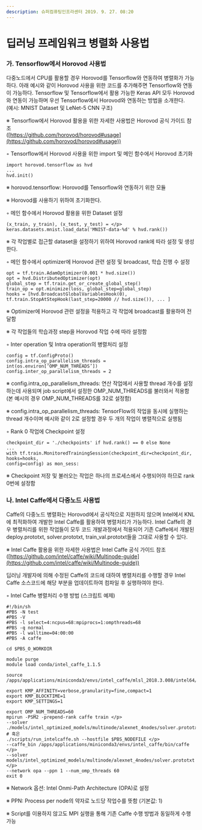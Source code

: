 ```yaml
---
description: 슈퍼컴퓨팅인프라센터 2019. 9. 27. 08:20
---
```


# 딥러닝 프레임워크 병렬화 사용법

### **가. Tensorflow에서 Horovod 사용법**

다중노드에서 CPU를 활용할 경우 Horovod를 Tensorflow와 연동하여 병렬화가 가능하다. 아래 예시와 같이 Horovod 사용을 위한 코드를 추가해주면 Tensorflow와 연동이 가능하다. Tensorflow 및 Tensorflow에서 활용 가능한 Keras API 모두 Horovod와 연동이 가능하며 우선 Tensorflow에서 Horovod와 연동하는 방법을 소개한다.\
(예시: MNIST Dataset 및 LeNet-5 CNN 구조)



※ Tensorflow에서 Horovod 활용을 위한 자세한 사용법은 Horovod 공식 가이드 참조\
([https://github.com/horovod/horovod#usage](https://github.com/horovod/horovod#usage))



◦ Tensorflow에서 Horovod 사용을 위한 import 및 메인 함수에서 Horovod 초기화

```
import horovod.tensorflow as hvd
...
hvd.init()
```

※ horovod.tensorflow: Horovod를 Tensorflow와 연동하기 위한 모듈

※ Horovod를 사용하기 위하여 초기화한다.



◦ 메인 함수에서 Horovod 활용을 위한 Dataset 설정

```
(x_train, y_train), (x_test, y_test) = </p>
keras.datasets.mnist.load_data('MNIST-data-%d' % hvd.rank())
```

※ 각 작업별로 접근할 dataset을 설정하기 위하여 Horovod rank에 따라 설정 및 생성한다.



◦ 메인 함수에서 optimizer에 Horovod 관련 설정 및 broadcast, 학습 진행 수 설정

```
opt = tf.train.AdamOptimizer(0.001 * hvd.size())
opt = hvd.DistributedOptimizer(opt)
global_step = tf.train.get_or_create_global_step()
train_op = opt.minimize(loss, global_step=global_step)
hooks = [hvd.BroadcastGlobalVariablesHook(0),
tf.train.StopAtStepHook(last_step=20000 // hvd.size()), ... ]
```

※ Optimizer에 Horovod 관련 설정을 적용하고 각 작업에 broadcast를 활용하여 전달함

※ 각 작업들의 학습과정 step을 Horovod 작업 수에 따라 설정함



◦ Inter operation 및 Intra operation의 병렬처리 설정

```
config = tf.ConfigProto()
config.intra_op_parallelism_threads = int(os.environ[‘OMP_NUM_THREADS’])
config.inter_op_parallelism_threads = 2
```

※ config.intra\_op\_parallelism\_threads: 연산 작업에서 사용할 thread 개수를 설정하는데 사용되며 job script에서 설정한 OMP\_NUM\_THREADS를 불러와서 적용함 (본 예시의 경우 OMP\_NUM\_THREADS를 32로 설정함)

※ config.intra\_op\_parallelism\_threads: TensorFlow의 작업을 동시에 실행하는 thread 개수이며 예시와 같이 2로 설정할 경우 두 개의 작업이 병렬적으로 실행됨



◦ Rank 0 작업에 Checkpoint 설정

```
checkpoint_dir = './checkpoints' if hvd.rank() == 0 else None
...
with tf.train.MonitoredTrainingSession(checkpoint_dir=checkpoint_dir,
hooks=hooks,
config=config) as mon_sess:
```

※ Checkpoint 저장 및 불러오는 작업은 하나의 프로세스에서 수행되어야 하므로 rank 0번에 설정함

### **나. Intel Caffe에서 다중노드 사용법**

Caffe의 다중노드 병렬화는 Horovod에서 공식적으로 지원하지 않으며 Intel에서 KNL에 최적화하여 개발한 Intel Caffe를 활용하여 병렬처리가 가능하다. Intel Caffe의 경우 병렬처리를 위한 작업들이 모두 코드 개발과정에서 적용되어 기존 Caffe에서 개발된 deploy.prototxt, solver.prototxt, train\_val.prototxt들을 그대로 사용할 수 있다.

※ Intel Caffe 활용을 위한 자세한 사용법은 Intel Caffe 공식 가이드 참조\
([https://github.com/intel/caffe/wiki/Multinode-guide](https://github.com/intel/caffe/wiki/Multinode-guide))

딥러닝 개발자에 의해 수정된 Caffe의 코드에 대하여 병렬처리를 수행할 경우 Intel Caffe 소스코드에 해당 부분을 업데이트하여 컴파일 후 실행하여야 한다.

◦ Intel Caffe 병렬처리 수행 방법 (스크립트 예제)

```
#!/bin/sh
#PBS -N test
#PBS -V
#PBS -l select=4:ncpus=68:mpiprocs=1:ompthreads=68
#PBS -q normal
#PBS -l walltime=04:00:00
#PBS -A caffe

cd $PBS_O_WORKDIR

module purge
module load conda/intel_caffe_1.1.5

source /apps/applications/miniconda3/envs/intel_caffe/mlsl_2018.3.008/intel64/bin/mlslvars.sh

export KMP_AFFINITY=verbose,granularity=fine,compact=1
export KMP_BLOCKTIME=1
export KMP_SETTINGS=1

export OMP_NUM_THREADS=60
mpirun -PSM2 -prepend-rank caffe train </p>
--solver ./models/intel_optimized_models/multinode/alexnet_4nodes/solver.prototxt
# 혹은
./scripts/run_intelcaffe.sh --hostfile $PBS_NODEFILE </p>
--caffe_bin /apps/applications/miniconda3/envs/intel_caffe/bin/caffe </p>
--solver models/intel_optimized_models/multinode/alexnet_4nodes/solver.prototxt </p>
--network opa --ppn 1 --num_omp_threads 60
exit 0
```

※ Network 옵션: Intel Onmi-Path Architecture (OPA)로 설정

※ PPN: Process per node의 약자로 노드당 작업수를 뜻함 (기본값: 1)

※ Script를 이용하지 않고도 MPI 실행을 통해 기존 Caffe 수행 방법과 동일하게 수행 가능
